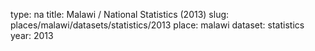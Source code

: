 type: na
title: Malawi / National Statistics (2013)
slug: places/malawi/datasets/statistics/2013
place: malawi
dataset: statistics
year: 2013
